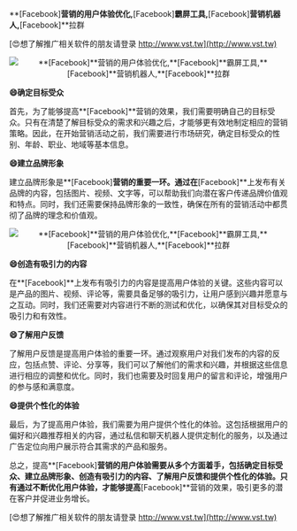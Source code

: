 **[Facebook]**营销的用户体验优化,**[Facebook]**霸屏工具,**[Facebook]**营销机器人,**[Facebook]**拉群

[😍想了解推广相关软件的朋友请登录 http://www.vst.tw](http://www.vst.tw)

 <center><img src="https://vst.tw/MP4/tuiguang/png/6.png" alt="**[Facebook]**营销的用户体验优化,**[Facebook]**霸屏工具,**[Facebook]**营销机器人,**[Facebook]**拉群"></center>

**😄确定目标受众**

首先，为了能够提高**[Facebook]**营销的效果，我们需要明确自己的目标受众。只有在清楚了解目标受众的需求和兴趣之后，才能够更有效地制定相应的营销策略。因此，在开始营销活动之前，我们需要进行市场研究，确定目标受众的性别、年龄、职业、地域等基本信息。

**😄建立品牌形象**

建立品牌形象是**[Facebook]**营销的重要一环。通过在**[Facebook]**上发布有关品牌的内容，包括图片、视频、文字等，可以帮助我们向潜在客户传递品牌价值观和特点。同时，我们还需要保持品牌形象的一致性，确保在所有的营销活动中都贯彻了品牌的理念和价值观。

 <center><img src="https://vst.tw/MP4/tuiguang/png/0.png" alt="**[Facebook]**营销的用户体验优化,**[Facebook]**霸屏工具,**[Facebook]**营销机器人,**[Facebook]**拉群"></center>

**😄创造有吸引力的内容**

在**[Facebook]**上发布有吸引力的内容是提高用户体验的关键。这些内容可以是产品的图片、视频、评论等，需要具备足够的吸引力，让用户感到兴趣并愿意与之互动。同时，我们还需要对内容进行不断的测试和优化，以确保其对目标受众的吸引力和有效性。

**😄了解用户反馈**

了解用户反馈是提高用户体验的重要一环。通过观察用户对我们发布的内容的反应，包括点赞、评论、分享等，我们可以了解他们的需求和兴趣，并根据这些信息进行相应的调整和优化。同时，我们也需要及时回复用户的留言和评论，增强用户的参与感和满意度。

**😄提供个性化的体验**

最后，为了提高用户体验，我们需要为用户提供个性化的体验。这包括根据用户的偏好和兴趣推荐相关的内容，通过私信和聊天机器人提供定制化的服务，以及通过广告定位向用户展示符合其需求的产品和服务。

总之，提高**[Facebook]**营销的用户体验需要从多个方面着手，包括确定目标受众、建立品牌形象、创造有吸引力的内容、了解用户反馈和提供个性化的体验。只有通过不断优化用户体验，才能够提高**[Facebook]**营销的效果，吸引更多的潜在客户并促进业务增长。

[😍想了解推广相关软件的朋友请登录 http://www.vst.tw](http://www.vst.tw)




